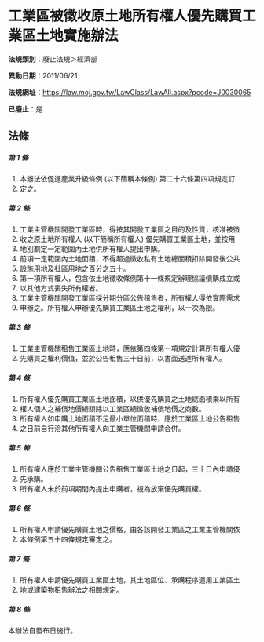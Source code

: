 # 工業區被徵收原土地所有權人優先購買工業區土地實施辦法

**法規類別**：廢止法規＞經濟部

**異動日期**：2011/06/21  

**法規網址**：https://law.moj.gov.tw/LawClass/LawAll.aspx?pcode=J0030065

**已廢止**：是



## 法條
##### 第 1 條
1. 本辦法依促進產業升級條例 (以下簡稱本條例) 第二十六條第四項規定訂
1. 定之。

##### 第 2 條
1. 工業主管機關開發工業區時，得按其開發工業區之目的及性質，核准被徵
1. 收之原土地所有權人 (以下簡稱所有權人) 優先購買工業區土地，並按用
1. 地別劃定一定範圍內土地供所有權人提出申購。
1. 前項一定範圍內土地面積，不得超過徵收私有土地總面積扣除開發後公共
1. 設施用地及社區用地之百分之五十。
1. 第一項所有權人，包含依土地徵收條例第十一條規定辦理協議價購成立或
1. 以其他方式喪失所有權者。
1. 工業主管機關開發工業區採分期分區公告租售者，所有權人得依實際需求
1. 申辦之。所有權人申辦優先購買工業區土地之權利，以一次為限。

##### 第 3 條
1. 工業主管機關租售工業區土地時，應依第四條第一項規定計算所有權人優
1. 先購買之權利價值，並於公告租售三十日前，以書面送達所有權人。

##### 第 4 條
1. 所有權人優先購買工業區土地面積，以供優先購買之土地總面積乘以所有
1. 權人個人之補償地價總額除以工業區總徵收補償地價之商數。
1. 所有權人如申購土地面積不足最小單位面積時，應於工業區土地公告租售
1. 之日前自行洽其他所有權人向工業主管機關申請合併。

##### 第 5 條
1. 所有權人應於工業主管機關公告租售工業區土地之日起，三十日內申請優
1. 先承購。
1. 所有權人未於前項期間內提出申購者，視為放棄優先購買權。

##### 第 6 條
1. 所有權人申請優先購買土地之價格，由各該開發工業區之工業主管機關依
1. 本條例第五十四條規定審定之。

##### 第 7 條
1. 所有權人申請優先購買工業區土地，其土地區位、承購程序適用工業區土
1. 地或建築物租售辦法之相關規定。

##### 第 8 條
本辦法自發布日施行。



